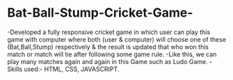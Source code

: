 # Bat-Ball-Stump-Cricket-Game-
-Developed a fully responsive cricket game in which user can play this game with computer where both (user & computer) will choose one of these (Bat,Ball,Stump) respectively  & the result is updated that who won  this match or match will tie after following some game rule.
-Like this, we can play many matches again and again in this Game such as Ludo Game.
-Skills used:- HTML, CSS, JAVASCRIPT.

